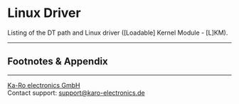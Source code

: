 # Linux Driver
Listing of the DT path and Linux driver ([Loadable] Kernel Module - [L]KM).

---
## Footnotes & Appendix

---
[Ka-Ro electronics GmbH](http://www.karo-electronics.de)  
Contact support: support@karo-electronics.de